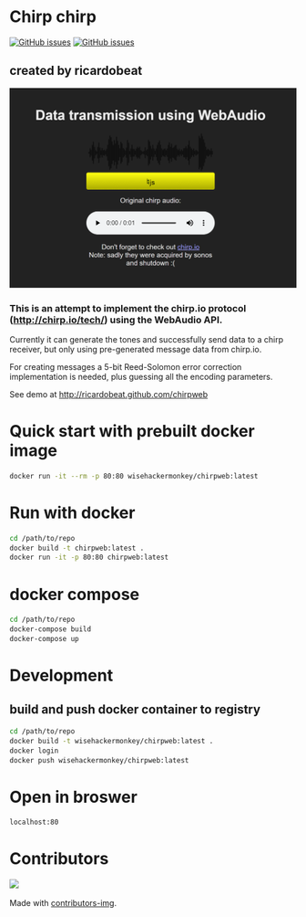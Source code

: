 Chirp chirp
===========
[![GitHub issues](https://img.shields.io/github/contributors/ricardobeat/chirpweb?style=for-the-badge)](https://github.com/ricardobeat/chirpweb/contributors)
[![GitHub issues](https://img.shields.io/github/issues/ricardobeat/chirpweb?style=for-the-badge)](https://github.com/ricardobeat/chirpweb/issues)

## created by ricardobeat
![](2021-01-30-20-15-42.png)
### This is an attempt to implement the chirp.io protocol (http://chirp.io/tech/) using the WebAudio API.

Currently it can generate the tones and successfully send data to a chirp receiver,
but only using pre-generated message data from chirp.io.

For creating messages a 5-bit Reed-Solomon error correction implementation is needed,
plus guessing all the encoding parameters.

See demo at http://ricardobeat.github.com/chirpweb

# Quick start with prebuilt docker image
```bash
docker run -it --rm -p 80:80 wisehackermonkey/chirpweb:latest
```

# Run with docker
```bash
cd /path/to/repo
docker build -t chirpweb:latest .
docker run -it -p 80:80 chirpweb:latest
```

# docker compose
```bash
cd /path/to/repo
docker-compose build
docker-compose up
```

# Development
## build and push docker container to registry
```bash
cd /path/to/repo
docker build -t wisehackermonkey/chirpweb:latest .
docker login
docker push wisehackermonkey/chirpweb:latest
```
# Open in broswer
```bash
localhost:80
```

# Contributors
[![](https://contrib.rocks/image?repo=ricardobeat/chirpweb)](https://github.com/ricardobeat/chirpweb/graphs/contributors)

Made with [contributors-img](https://contrib.rocks).
